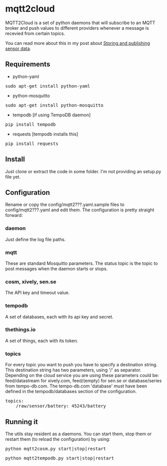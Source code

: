 # mqtt2cloud

MQTT2Cloud is a set of python daemons that will subscribe to an MQTT broker and push values to different providers whenever a message is recevied from certain topics.

You can read more about this in my post about [Storing and publishing sensor data]( http://tinkerman.eldiariblau.net/storing-and-publishing-sensor-data/ "Storing and publishing sensor data").

## Requirements

* python-yaml
<pre>sudo apt-get install python-yaml</pre>

* python-mosquitto
<pre>sudo apt-get install python-mosquitto</pre>

* tempodb [if using TempoDB daemon]
<pre>pip install tempodb</pre>

* requests [tempodb installs this]
<pre>pip install requests</pre>

## Install

Just clone or extract the code in some folder. I'm not providing an setup.py file yet.

## Configuration

Rename or copy the config/mqtt2???.yaml.sample files to config/mqtt2???.yaml and edit them. The configuration is pretty straight forward:

### daemon

Just define the log file paths.

### mqtt

These are standard Mosquitto parameters. The status topic is the topic to post messages when the daemon starts or stops.

### cosm, xively, sen.se

The API key and timeout value.

### tempodb

A set of databases, each with its api key and secret.

### thethings.io

A set of things, each with its token.

### topics

For every topic you want to push you have to specify a destination string. This destination string has two parameters, using '/' as separator. 
Depending on the cloud service you are using these parameters could be: feed/datastream for xively.com, feed/(empty) for sen.se or database/series from tempo-db.com.
The tempo-db.com 'database' must have been defined in the tempodb/databases section of the configuration.

<pre>
topics:
    /raw/sensor/battery: 45243/battery
</pre>

## Running it

The utils stay resident as a daemons. You can start them, stop them or restart them (to reload the configuration) by using:

<pre>python mqtt2cosm.py start|stop|restart</pre>
<pre>python mqtt2tempodb.py start|stop|restart</pre>



